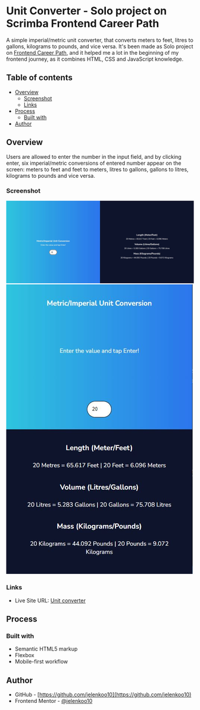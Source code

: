 # Unit Converter - Solo project on Scrimba Frontend Career Path

A simple imperial/metric unit converter, that converts meters to feet, litres to gallons, kilograms to pounds, and vice versa. It's been made as Solo project on [Frontend Career Path](https://scrimba.com/learn/frontend), and it helped me a lot in the beginning of my frontend journey, as it combines HTML, CSS and JavaScript knowledge.

## Table of contents

- [Overview](#overview)
  - [Screenshot](#screenshot)
  - [Links](#links)
- [Process](#process)
  - [Built with](#built-with)
- [Author](#author)

## Overview

Users are allowed to enter the number in the input field, and by clicking enter, six imperial/metric conversions of entered number appear on the screen: meters to feet and feet to meters, litres to gallons, gallons to litres, kilograms to pounds and vice versa.

### Screenshot

![](./screenshots/screenshot1.jpg)
![](./screenshots/screenshot2.jpg)

### Links

- Live Site URL: [Unit converter](https://jelenkoo10.github.io/unit_converter/)


## Process

### Built with

- Semantic HTML5 markup
- Flexbox
- Mobile-first workflow

## Author

- GitHub - [https://github.com/jelenkoo10](https://github.com/jelenkoo10)
- Frontend Mentor - [@jelenkoo10](https://www.frontendmentor.io/profile/jelenkoo10)


